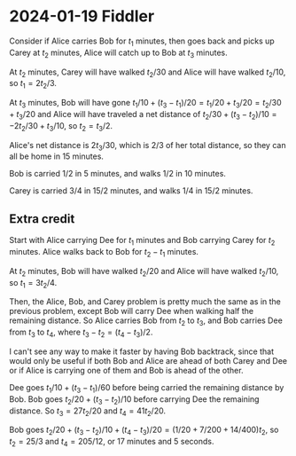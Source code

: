 2024-01-19 Fiddler
==================
Consider if Alice carries Bob for $t_1$ minutes, then goes back and picks up
Carey at $t_2$ minutes, Alice will catch up to Bob at $t_3$ minutes.

At $t_2$ minutes, Carey will have walked $t_2/30$ and Alice will have walked
$t_2/10$, so $t_1 = 2t_2/3$.

At $t_3$ minutes, Bob will have gone
$t_1/10 + (t_3-t_1)/20 = t_1/20 + t_3/20 = t_2/30 + t_3/20$
and Alice will have traveled a net distance of
$t_2/30 + (t_3 - t_2)/10 = -2t_2/30 + t_3/10$,
so $t_2 = t_3/2$.

Alice's net distance is $2t_3/30$, which is $2/3$ of her total distance,
so they can all be home in 15 minutes.

Bob is carried 1/2 in 5 minutes, and walks 1/2 in 10 minutes.

Carey is carried 3/4 in 15/2 minutes, and walks 1/4 in 15/2 minutes.

Extra credit
------------
Start with Alice carrying Dee for $t_1$ minutes and Bob carrying Carey for
$t_2$ minutes.  Alice walks back to Bob for $t_2-t_1$ minutes.

At $t_2$ minutes, Bob will have walked $t_2/20$ and Alice will have walked
$t_2/10$, so $t_1 = 3t_2/4$.

Then, the Alice, Bob, and Carey problem is pretty much the same as in the
previous problem, except Bob will carry Dee when walking half the remaining
distance.  So Alice carries Bob from $t_2$ to $t_3$, and Bob carries Dee
from $t_3$ to $t_4$, where $t_3-t_2 = (t_4-t_3)/2$.

I can't see any way to make it faster by having Bob backtrack, since that
would only be useful if both Bob and Alice are ahead of both Carey and Dee
or if Alice is carrying one of them and Bob is ahead of the other.

Dee goes $t_1/10 + (t_3-t_1)/60$ before being carried the remaining
distance by Bob.  Bob goes $t_2/20 + (t_3-t_2)/10$ before carrying Dee
the remaining distance.  So $t_3 = 27t_2/20$ and $t_4 = 41t_2/20$.

Bob goes $t_2/20 + (t_3-t_2)/10 + (t_4-t_3)/20 = (1/20 + 7/200 + 14/400)t_2$,
so $t_2 = 25/3$ and $t_4 = 205/12$, or 17 minutes and 5 seconds.
